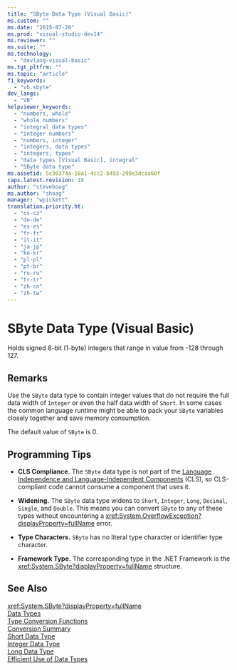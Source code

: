 ```yaml
---
title: "SByte Data Type (Visual Basic)"
ms.custom: ""
ms.date: "2015-07-20"
ms.prod: "visual-studio-dev14"
ms.reviewer: ""
ms.suite: ""
ms.technology: 
  - "devlang-visual-basic"
ms.tgt_pltfrm: ""
ms.topic: "article"
f1_keywords: 
  - "vb.sbyte"
dev_langs: 
  - "VB"
helpviewer_keywords: 
  - "numbers, whole"
  - "whole numbers"
  - "integral data types"
  - "integer numbers"
  - "numbers, integer"
  - "integers, data types"
  - "integers, types"
  - "data types [Visual Basic], integral"
  - "SByte data type"
ms.assetid: 5c38374a-18a1-4cc2-b493-299e3dcaa60f
caps.latest.revision: 18
author: "stevehoag"
ms.author: "shoag"
manager: "wpickett"
translation.priority.ht: 
  - "cs-cz"
  - "de-de"
  - "es-es"
  - "fr-fr"
  - "it-it"
  - "ja-jp"
  - "ko-kr"
  - "pl-pl"
  - "pt-br"
  - "ru-ru"
  - "tr-tr"
  - "zh-cn"
  - "zh-tw"
---
```

# SByte Data Type (Visual Basic)
Holds signed 8-bit (1-byte) integers that range in value from -128 through 127.  
  
## Remarks  
 Use the `SByte` data type to contain integer values that do not require the full data width of `Integer` or even the half data width of `Short`. In some cases the common language runtime might be able to pack your `SByte` variables closely together and save memory consumption.  
  
 The default value of `SByte` is 0.  
  
## Programming Tips  
  
-   **CLS Compliance.** The `SByte` data type is not part of the [Language Independence and Language-Independent Components](../Topic/Language%20Independence%20and%20Language-Independent%20Components.md) (CLS), so CLS-compliant code cannot consume a component that uses it.  
  
-   **Widening.** The `SByte` data type widens to `Short`, `Integer`, `Long`, `Decimal`, `Single`, and `Double`. This means you can convert `SByte` to any of these types without encountering a <xref:System.OverflowException?displayProperty=fullName> error.  
  
-   **Type Characters.** `SByte` has no literal type character or identifier type character.  
  
-   **Framework Type.** The corresponding type in the .NET Framework is the <xref:System.SByte?displayProperty=fullName> structure.  
  
## See Also  
 <xref:System.SByte?displayProperty=fullName>   
 [Data Types](../../../visual-basic\language-reference\data-types/data-type-summary.md)   
 [Type Conversion Functions](../../../visual-basic\language-reference\functions/type-conversion-functions.md)   
 [Conversion Summary](../../../visual-basic\language-reference\keywords/conversion-summary.md)   
 [Short Data Type](../../../visual-basic\language-reference\data-types/short-data-type.md)   
 [Integer Data Type](../../../visual-basic\language-reference\data-types/integer-data-type.md)   
 [Long Data Type](../../../visual-basic\language-reference\data-types/long-data-type.md)   
 [Efficient Use of Data Types](../../../visual-basic\programming-guide\language-features\data-types/efficient-use-of-data-types.md)